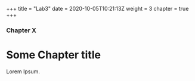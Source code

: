 +++
title = "Lab3"
date = 2020-10-05T10:21:13Z
weight = 3
chapter = true
+++

### Chapter X

# Some Chapter title

Lorem Ipsum.